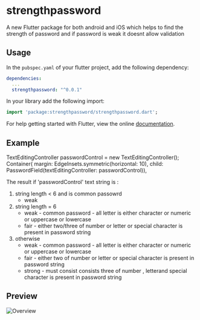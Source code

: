 # strengthpassword

A new Flutter package for both android and iOS which helps to find the strength of password and if password is weak it doesnt allow validation


## Usage

In the `pubspec.yaml` of your flutter project, add the following dependency:

```yaml
dependencies:
  ...
  strengthpassword: "^0.0.1"
```

In your library add the following import:

```dart
import 'package:strengthpassword/strengthpassword.dart';
```

For help getting started with Flutter, view the online [documentation](https://flutter.io/).


## Example
  TextEditingController passwordControl = new TextEditingController();
        Container(
            margin: EdgeInsets.symmetric(horizontal: 10),
            child: PasswordField(textEditingController: passwordControl)),
            
  The result if 'passwordControl' text string is :
  1.  string length < 6 and is common passowrd
      * weak 
  2. string length = 6
      * weak 
            - common password
            - all letter is either character or numeric or uppercase or lowercase
      * fair
            - either two/three of number or letter or special character is present in password string
   3. otherwise
      * weak 
              - common password
              - all letter is either character or numeric or uppercase or lowercase
      * fair
              - either two of number or letter or special character is present in password string
      * strong
              - must consist consists three of number , letterand  special character is present in password string
                
## Preview
![Overview](https://github.com/susantimilsina/strengthPassword/blob/master/Demo.gif)

